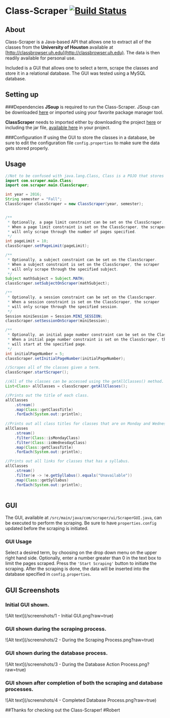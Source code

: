 # Class-Scraper [![Build Status](https://travis-ci.org/robert-vo/Class-Scraper.svg?branch=master)](https://travis-ci.org/robert-vo/Class-Scraper)

## About
Class-Scraper is a Java-based API that allows one to extract all of the classes from the **University of Houston** available at [http://classbrowser.uh.edu](http://classbrowser.uh.edu). The data is then readily available for personal use.

Included is a GUI that allows one to select a term, scrape the classes and store it in a relational database. The GUI was tested using a MySQL database.

## Setting up

###Dependencies
**JSoup** is required to run the Class-Scraper. JSoup can be downloaded [here](https://jsoup.org/download) or imported using your favorite package manager tool.

**ClassScraper** needs to imported either by downloading the project [here](https://github.com/robert-vo/Class-Scraper/archive/master.zip) or including the jar file, [available here](https://github.com/robert-vo/Class-Scraper/releases) in your project.

###Configuration
If using the GUI to store the classes in a database, be sure to edit the configuration file ```config.properties``` to make sure the data gets stored properly.

## Usage

```java
//Not to be confused with java.lang.Class, Class is a POJO that stores information about a class.
import com.scraper.main.Class;
import com.scraper.main.ClassScraper;

int year = 2016;
String semester = "Fall";
ClassScraper classScraper = new ClassScraper(year, semester);


/**
 * Optionally, a page limit constraint can be set on the ClassScraper. 
 * When a page limit constraint is set on the ClassScraper, the scraper 
 * will only scrape through the number of pages specified.
 */
int pageLimit = 10;
classScraper.setPageLimit(pageLimit);

/**
 * Optionally, a subject constraint can be set on the ClassScraper. 
 * When a subject constraint is set on the ClassScraper, the scraper 
 * will only scrape through the specified subject.
 */
Subject mathSubject = Subject.MATH; 
classScraper.setSubjectOnScraper(mathSubject);

/**
 * Optionally, a session constraint can be set on the ClassScraper. 
 * When a session constraint is set on the ClassScraper, the scraper 
 * will only scrape through the specified session.
 */
Session miniSession = Session.MINI_SESSION;
classScraper.setSessionOnScraper(miniSession);

/**
 * Optionally, an initial page number constraint can be set on the ClassScraper. 
 * When a initial page number constraint is set on the ClassScraper, the scraper 
 * will start at the specified page.
 */
int initialPageNumber = 5;
classScraper.setInitialPageNumber(initialPageNumber);

//Scrapes all of the classes given a term.
classScraper.startScraper();

//All of the classes can be accessed using the getAllClasses() method.
List<Class> allClasses = classScraper.getAllClasses();

//Prints out the title of each class.
allClasses
    .stream()
    .map(Class::getClassTitle)
    .forEach(System.out::println);
    
//Prints out all class titles for classes that are on Monday and Wednesday.
allClasses
    .stream()
    .filter(Class::isMondayClass)
    .filter(Class::isWednesdayClass)
    .map(Class::getClassTitle)
    .forEach(System.out::println);

//Prints out all links for classes that has a syllabus.
allClasses
    .stream()
    .filter(e -> !e.getSyllabus().equals("Unavailable"))
    .map(Class::getSyllabus)
    .forEach(System.out::println);
  
```
## GUI
The GUI, available at ```/src/main/java/com/scraper/ui/ScraperGUI.java```, can be executed to perform the scraping. Be sure to have ```properties.config``` updated before the scraping is initiated. 

### GUI Usage
Select a desired term, by choosing on the drop down menu on the upper right hand side. Optionally, enter  a number greater than 0 in the text box to limit the pages scraped. Press the ```'Start Scraping'``` button to initiate the scraping. After the scraping is done, the data will be inserted into the database specified in ```config.properties```.

## GUI Screenshots

### Initial GUI shown.
![Alt text](/screenshots/1 - Initial GUI.png?raw=true)

### GUI shown during the scraping process.
![Alt text](/screenshots/2 - During the Scraping Process.png?raw=true)

### GUI shown during the database process.
![Alt text](/screenshots/3 - During the Database Action Process.png?raw=true)

### GUI shown after completion of both the scraping and database processes. 
![Alt text](/screenshots/4 - Completed Database Process.png?raw=true)

##Thanks for checking out the Class-Scraper!
#Robert
